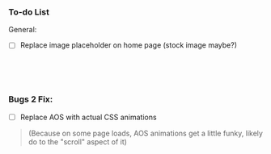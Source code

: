 ### To-do List

General:
- [ ] Replace image placeholder on home page (stock image maybe?)

<br><br><br>

### Bugs 2 Fix:
- [ ] Replace AOS with actual CSS animations
> (Because on some page loads, AOS animations get a little funky, likely do to the "scroll" aspect of it)

